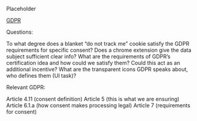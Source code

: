 Placeholder

[GDPR](https://github.com/mitmedialab/Consent-HackDay/blob/master/Legal/GDPR%20Markup.pdf)

Questions:

To what degree does a blanket “do not track me” cookie satisfy the GDPR requirements for specific consent?
Does a chrome extension give the data subject sufficient clear info?
What are the requirements of GDPR’s certification idea and how could we satisfy them? Could this act as an additional incentive?
What are the transparent icons GDPR speaks about, who defines them (UI task)?


Relevant GDPR:

Article 4.11 (consent definition)
Article 5 (this is what we are ensuring)
Article 6.1.a (how consent makes processing legal)
Article 7 (requirements for consent)
